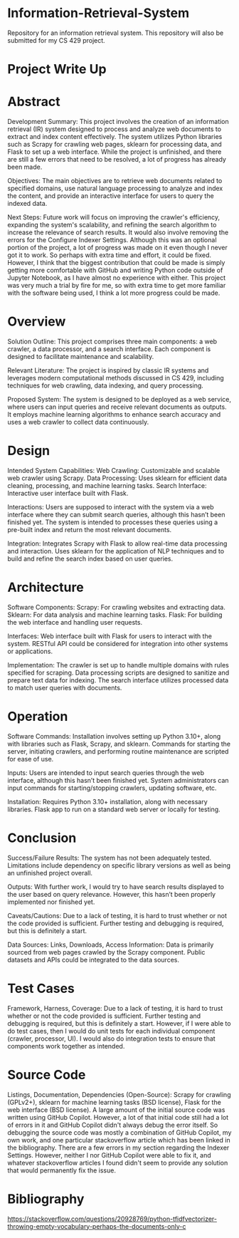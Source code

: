 # Information-Retrieval-System
Repository for an information retrieval system. This repository will also be submitted for my CS 429 project.

# Project Write Up

# Abstract
Development Summary: This project involves the creation of an information retrieval (IR) system designed to process and analyze web documents to extract and index content effectively. The system utilizes Python libraries such as Scrapy for crawling web pages, sklearn for processing data, and Flask to set up a web interface. While the project is unfinished, and there are still a few errors that need to be resolved, a lot of progress has already been made.

Objectives: The main objectives are to retrieve web documents related to specified domains, use natural language processing to analyze and index the content, and provide an interactive interface for users to query the indexed data.

Next Steps: Future work will focus on improving the crawler's efficiency, expanding the system's scalability, and refining the search algorithm to increase the relevance of search results. It would also involve removing the errors for the Configure Indexer Settings. Although this was an optional portion of the project, a lot of progress was made on it even though I never got it to work. So perhaps with extra time and effort, it could be fixed. However, I think that the biggest contribution that could be made is simply getting more comfortable with GitHub and writing Python code outside of Jupyter Notebook, as I have almost no experience with either. This project was very much a trial by fire for me, so with extra time to get more familiar with the software being used, I think a lot more progress could be made.


# Overview
Solution Outline: This project comprises three main components: a web crawler, a data processor, and a search interface. Each component is designed to facilitate maintenance and scalability.

Relevant Literature: The project is inspired by classic IR systems and leverages modern computational methods discussed in CS 429, including techniques for web crawling, data indexing, and query processing.

Proposed System: The system is designed to be deployed as a web service, where users can input queries and receive relevant documents as outputs. It employs machine learning algorithms to enhance search accuracy and uses a web crawler to collect data continuously.
# Design
Intended System Capabilities:
Web Crawling: Customizable and scalable web crawler using Scrapy.
Data Processing: Uses sklearn for efficient data cleaning, processing, and machine learning tasks.
Search Interface: Interactive user interface built with Flask.

Interactions:
Users are supposed to interact with the system via a web interface where they can submit search queries, although this hasn’t been finished yet.
The system is intended to processes these queries using a pre-built index and return the most relevant documents.

Integration:
Integrates Scrapy with Flask to allow real-time data processing and interaction.
Uses sklearn for the application of NLP techniques and to build and refine the search index based on user queries.


# Architecture
Software Components:
Scrapy: For crawling websites and extracting data.
Sklearn: For data analysis and machine learning tasks.
Flask: For building the web interface and handling user requests.

Interfaces:
Web interface built with Flask for users to interact with the system.
RESTful API could be considered for integration into other systems or applications.

Implementation:
The crawler is set up to handle multiple domains with rules specified for scraping.
Data processing scripts are designed to sanitize and prepare text data for indexing.
The search interface utilizes processed data to match user queries with documents.


# Operation
Software Commands:
Installation involves setting up Python 3.10+, along with libraries such as Flask, Scrapy, and sklearn.
Commands for starting the server, initiating crawlers, and performing routine maintenance are scripted for ease of use.

Inputs:
Users are intended to input search queries through the web interface, although this hasn’t been finished yet.
System administrators can input commands for starting/stopping crawlers, updating software, etc.

Installation:
Requires Python 3.10+ installation, along with necessary libraries.
Flask app to run on a standard web server or locally for testing.


# Conclusion
Success/Failure Results:
The system has not been adequately tested.
Limitations include dependency on specific library versions as well as being an unfinished project overall.

Outputs:
With further work, I would try to have search results displayed to the user based on query relevance. However, this hasn’t been properly implemented nor finished yet.

Caveats/Cautions:
Due to a lack of testing, it is hard to trust whether or not the code provided is sufficient. Further testing and debugging is required, but this is definitely a start.

Data Sources:
Links, Downloads, Access Information:
Data is primarily sourced from web pages crawled by the Scrapy component.
Public datasets and APIs could be integrated to the data sources.


# Test Cases
Framework, Harness, Coverage:
Due to a lack of testing, it is hard to trust whether or not the code provided is sufficient. Further testing and debugging is required, but this is definitely a start. However, if I were able to do test cases, then I would do unit tests for each individual component (crawler, processor, UI). I would also do integration tests to ensure that components work together as intended.


# Source Code
Listings, Documentation, Dependencies (Open-Source):
Scrapy for crawling (GPLv2+), sklearn for machine learning tasks (BSD license), Flask for the web interface (BSD license).
A large amount of the initial source code was written using GitHub Copilot. However, a lot of that initial code still had a lot of errors in it and GitHub Copilot didn't always debug the error itself. So debugging the source code was mostly a combination of GitHub Copilot, my own work, and one particular stackoverflow article which has been linked in the bibliography. There are a few errors in my section regarding the Indexer Settings. However, neither I nor GitHub Copilot were able to fix it, and whatever stackoverflow articles I found didn't seem to provide any solution that would permanently fix the issue.


# Bibliography
https://stackoverflow.com/questions/20928769/python-tfidfvectorizer-throwing-empty-vocabulary-perhaps-the-documents-only-c 
